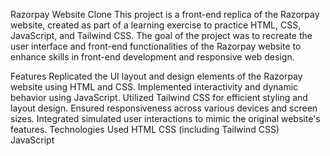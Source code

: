 Razorpay Website Clone
This project is a front-end replica of the Razorpay website, created as part of a learning exercise to practice HTML, CSS, JavaScript, and Tailwind CSS. The goal of the project was to recreate the user interface and front-end functionalities of the Razorpay website to enhance skills in front-end development and responsive web design.

Features
Replicated the UI layout and design elements of the Razorpay website using HTML and CSS.
Implemented interactivity and dynamic behavior using JavaScript.
Utilized Tailwind CSS for efficient styling and layout design.
Ensured responsiveness across various devices and screen sizes.
Integrated simulated user interactions to mimic the original website's features.
Technologies Used
HTML
CSS (including Tailwind CSS)
JavaScript
